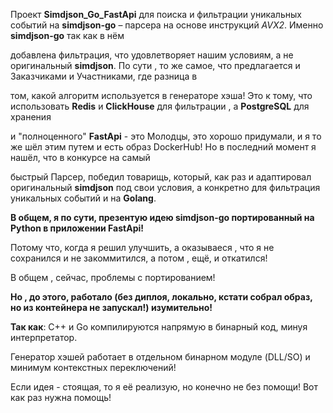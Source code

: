 Проект **Simdjson_Go_FastApi** для поиска и фильтрации уникальных событий на **simdjson-go** – парсера на основе инструкций *AVX2*. Именно **simdjson-go** так как в нём

добавлена фильтрация, что удовлетворяет нашим условиям, а не оригинальный **simdjson**. По сути , то же самое, что предлагается и Заказчиками и Участниками, где разница в 

том, какой алгоритм используется в генераторе хэша! Это к тому, что использовать **Redis** и **ClickHouse** для фильтрации , а **PostgreSQL** для хранения 

и "полноценного" **FastApi** - это Молодцы, это хорошо придумали, и я то же шёл этим путем и есть образ DockerHub! Но в последний момент я нашёл, что в конкурсе на самый 

быстрый Парсер, победил товарищь, который, как раз и адаптировал оригинальный **simdjson** под свои условия, а конкретно для фильтрация уникальных событий и на **Golang**. 

**В общем, я по сути, презентую идею simdjson-go портированный на Python в приложении FastApi!**

Потому что, когда я решил улучшить, а оказываеся , что я не сохранился и не закоммитился, а потом , ещё, и откатился! 

В общем , сейчас, проблемы с портированием!

**Но , до этого, работало (без диплоя, локально, кстати собрал образ, но из контейнера не запускал!) изумительно!** 

**Так как**: C++ и Go компилируются напрямую в бинарный код, минуя интерпретатор.

Генератор хэшей работает в отдельном бинарном модуле (DLL/SO) и минимум контекстных переключений! 

Если идея - стоящая, то я её реализую, но конечно не без помощи! Вот как раз нужна помощь! 
